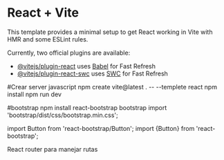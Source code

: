 # React + Vite

This template provides a minimal setup to get React working in Vite with HMR and some ESLint rules.

Currently, two official plugins are available:

- [@vitejs/plugin-react](https://github.com/vitejs/vite-plugin-react/blob/main/packages/plugin-react/README.md) uses [Babel](https://babeljs.io/) for Fast Refresh
- [@vitejs/plugin-react-swc](https://github.com/vitejs/vite-plugin-react-swc) uses [SWC](https://swc.rs/) for Fast Refresh

#Crear server javascript 
npm create vite@latest . -- --templete react
npm install
npm run dev

#bootstrap
npm install react-bootstrap bootstrap
import 'bootstrap/dist/css/bootstrap.min.css';


import Button from 'react-bootstrap/Button';
import {Button} from 'react-bootstrap';

React router para manejar rutas